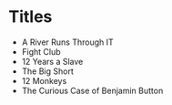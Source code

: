 # Titles

- A River Runs Through IT
- Fight Club
- 12 Years a Slave
- The Big Short
- 12 Monkeys
- The Curious Case of Benjamin Button
